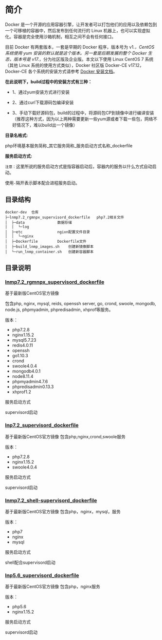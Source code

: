 简介
=================
Docker 是一个开源的应用容器引擎，让开发者可以打包他们的应用以及依赖包到一个可移植的容器中，然后发布到任何流行的 Linux 机器上，也可以实现虚拟化。容器是完全使用沙箱机制，相互之间不会有任何接口。

目前 Docker 有两套版本，一套是早期的 Docker 程序，版本号为 v1.*，CentOS 系统使用 yum 安装的默认就是这个版本。另一套是后期发展的整个 Docker 生态，版本号是 v17.*，分为社区版及企业版。本文以下使用 Linux CentOS 7 系统（其他 Linux 系统的使用方式类似），Docker 社区版 Docker-CE v17.12，Docker-CE 各个系统的安装方式请参考 [Docker 安装文档](https://link.zhihu.com/?target=https%3A//docs.docker.com/install/)。

**在此说明下，build过程中的安装方式有三种：**

* 1、通过yum安装方式进行安装

* 2、通过curl下载源码包编译安装

* 3、手动下载好源码包，build的过程中，将源码包CP到镜像中进行编译安装（推荐这种方式，因为以上两种需要更新一些yum源或者下载一些包，网络不好情况下，难以build出一个镜像）

**目录名格式:**

php环境基本服务简称_其它服务简称_服务启动方式名称_dockerfile

**服务启动方式:**

`注意：`这里所说的服务启动方式是指容器启动后，容器内的服务以什么方式自动启动。

使用`-`隔开表示脚本配合进程服务启动。

## 目录结构

~~~
docker-dev  仓库
├─lnmp7.2_rgmnpx_supervisord_dockerfile   php7.2相关文件
│  ├─data               数据存储
|  |  └─log
│  ├─etc                ngixn配置文件目录
│  │  └─nginx           
│  ├─Dockerfile         Dockerfile文件
│  ├─build_lnmp_images.sh    创建新镜像脚本
│  └─run_lnmp_container.sh   创建新容器脚本

~~~

## 目录说明
### [lnmp7.2_rgmnpx_supervisord_dockerfile](https://github.com/zhengxidong/docker/tree/master/lnmp_rgmnpx_supervisord_dockerfile)

基于最新版CentOS官方镜像

包含php, nginx, mysql, reids, openssh server, go, crond, swoole, mongodb, node.js, phpmyadmin, phpredisadmin, xhprof等服务。

版本：

* php7.2.8
* nginx1.15.2
* mysql5.7.23
* redis4.0.11
* openssh
* go1.10.3
* crond
* swoole4.0.4
* mongodb4.0.1
* node8.11.4
* phpmyadmin4.7.6
* phpredisadmin0.13.3
* xhprof1.2

服务启动方式

   supervisord启动

### [lnp7.2_supervisord_dockerfile](https://github.com/zhengxidong/docker/tree/master/lnp_supervisord_dockerfile)

基于最新版CentOS官方镜像
包含php,nginx,crond,swoole服务

版本：

* php7.2.8
* nginx1.15.2
* swoole4.0.4

服务启动方式

 supervisord启动


### [lnmp7.2_shell-supervisord_dockerfile](https://github.com/zhengxidong/docker/tree/master/lnmp_shell-supervisord_dockerfile)


基于最新版CentOS官方镜像
包含php，nginx，mysql，服务

版本：

* php7
* nginx
* mysql

服务启动方式

 shell配合supervisord启动   

### [lnp5.6_supervisord_dockerfile](https://github.com/zhengxidong/docker/tree/master/lnp5.6_supervisord_dockerfile)

基于最新版CentOS官方镜像
包含php，nginx服务

版本：

* php5.6
* nginx1.15.2

服务启动方式

  supervisord启动   
